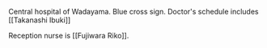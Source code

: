 Central hospital of Wadayama.
Blue cross sign.
Doctor's schedule includes [[Takanashi Ibuki]]

Reception nurse is [[Fujiwara Riko]].